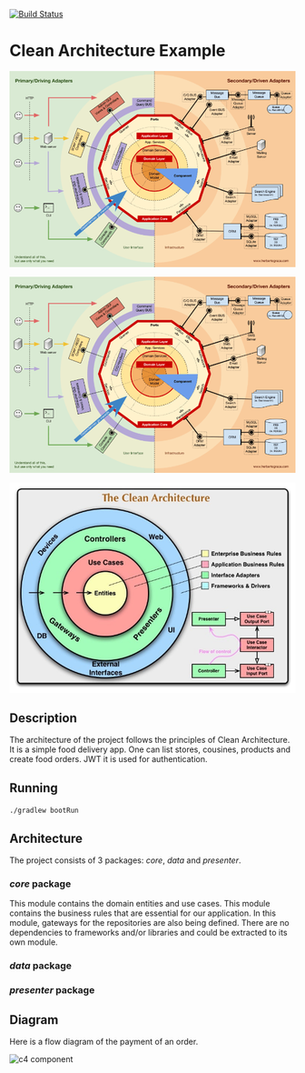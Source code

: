 [![Build Status](https://travis-ci.org/eliostvs/clean-architecture-delivery-example.svg?branch=master)](https://travis-ci.org/eliostvs/clean-architecture-delivery-example)

# Clean Architecture Example

[![Clean Architecture](https://github.com/sanogotech/clean-architecture-delivery-example/blob/master/docs/clean-architecture-svg.png)](https://github.com/sanogotech/clean-architecture-delivery-example/blob/master/docs/clean-architecture-svg.png)


[![Clean Architecture](https://github.com/sanogotech/clean-architecture-delivery-example/blob/master/docs/clean-architecture-svg.png)](https://github.com/sanogotech/clean-architecture-delivery-example/blob/master/docs/clean-architecture-svg.png)


[![Clean Architecture Base](https://github.com/sanogotech/clean-architecture-delivery-example/blob/master/docs/CleanArchitectureBase.jpg)](https://github.com/sanogotech/clean-architecture-delivery-example/blob/master/docs/CleanArchitectureBase.jpg)



## Description

The architecture of the project follows the principles of Clean Architecture. It is a simple food delivery app. One can list stores, cousines, products and create food orders. JWT it is used for authentication.

## Running

`./gradlew bootRun`

## Architecture

The project consists of 3 packages: *core*, *data* and *presenter*.

### *core* package

This module contains the domain entities and use cases.
This module contains the business rules that are essential for our application.
In this module, gateways for the repositories are also being defined.
There are no dependencies to frameworks and/or libraries and could be extracted to its own module.

### *data* package

### *presenter* package

## Diagram

Here is a flow diagram of the payment of an order.

![c4 component](./docs/c4-component.png)
